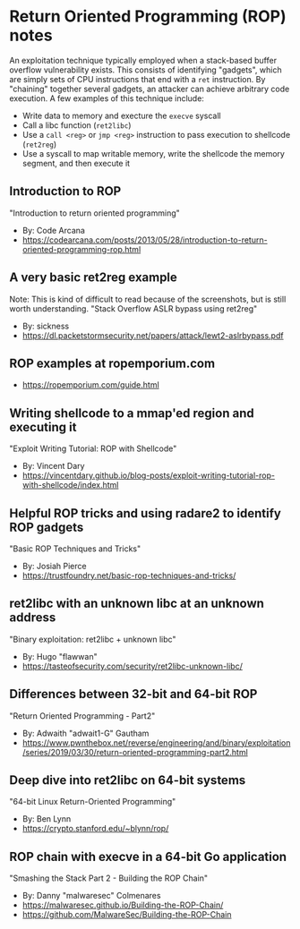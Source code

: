 # Return Oriented Programming (ROP) notes
An exploitation technique typically employed when a stack-based buffer overflow
vulnerability exists. This consists of identifying "gadgets", which are simply
sets of CPU instructions that end with a `ret` instruction. By "chaining"
together several gadgets, an attacker can achieve arbitrary code execution.
A few examples of this technique include:

- Write data to memory and execture the `execve` syscall
- Call a libc function (`ret2libc`)
- Use a `call <reg>` or `jmp <reg>` instruction to pass execution to shellcode
(`ret2reg`)
- Use a syscall to map writable memory, write the shellcode the memory
segment, and then execute it

## Introduction to ROP
"Introduction to return oriented programming"
- By: Code Arcana
- https://codearcana.com/posts/2013/05/28/introduction-to-return-oriented-programming-rop.html

## A very basic ret2reg example
Note: This is kind of difficult to read because of the screenshots, but is still
worth understanding.
"Stack Overflow ASLR bypass using ret2reg"
- By: sickness
- https://dl.packetstormsecurity.net/papers/attack/lewt2-aslrbypass.pdf

## ROP examples at ropemporium.com
- https://ropemporium.com/guide.html

## Writing shellcode to a mmap'ed region and executing it
"Exploit Writing Tutorial: ROP with Shellcode"
- By: Vincent Dary
- https://vincentdary.github.io/blog-posts/exploit-writing-tutorial-rop-with-shellcode/index.html

## Helpful ROP tricks and using radare2 to identify ROP gadgets
"Basic ROP Techniques and Tricks"
- By: Josiah Pierce
- https://trustfoundry.net/basic-rop-techniques-and-tricks/

## ret2libc with an unknown libc at an unknown address
"Binary exploitation: ret2libc + unknown libc"
- By: Hugo "flawwan"
- https://tasteofsecurity.com/security/ret2libc-unknown-libc/

## Differences between 32-bit and 64-bit ROP
"Return Oriented Programming - Part2"
- By: Adwaith "adwait1-G" Gautham
- https://www.pwnthebox.net/reverse/engineering/and/binary/exploitation/series/2019/03/30/return-oriented-programming-part2.html

## Deep dive into ret2libc on 64-bit systems
"64-bit Linux Return-Oriented Programming"
- By: Ben Lynn
- https://crypto.stanford.edu/~blynn/rop/

## ROP chain with execve in a 64-bit Go application
"Smashing the Stack Part 2 - Building the ROP Chain"
- By: Danny "malwaresec" Colmenares
- https://malwaresec.github.io/Building-the-ROP-Chain/
- https://github.com/MalwareSec/Building-the-ROP-Chain
